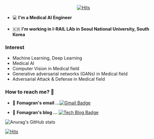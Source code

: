 <div align=center>
 
[![Hits](https://hits.seeyoufarm.com/api/count/incr/badge.svg?url=https%3A%2F%2Fgithub.com%2FChanghyun-song&count_bg=%234A5CC6&title_bg=%239E3838&icon=&icon_color=%23782424&title=hits&edge_flat=false)](https://hits.seeyoufarm.com)

</div>
 
 - 💻   **I'm a Medical AI Engineer**    

 - 🇰🇷  **I'm working in I-RAIL LAb in Seoul National University, South Korea**

### Interest
- Machine Learning, Deep Learning
- Medical AI
- Computer Vision in Medical field
- Generative adversarial networks (GANs) in Medical field
- Adversarial Attack & Defense in Medical field

### How to reach me? 🤔

- 📮  **Fomagran's email ...**[![Gmail Badge](https://img.shields.io/badge/Gmail-d14836?style=flat-square&logo=Gmail&logoColor=white&link=mailto:zzxx9775@gmail.com)](mailto:zzxx9775@gmail.com)

- 📒  **Fomagran's blog ...** [![Tech Blog Badge](http://img.shields.io/badge/-Tech%20blog-black?style=flat-square&logo=blogger&logoColor=white&link=https://Changhyun-song.githubblog.io/)](https://Changhyun-song.githubblog.io/)   

![Anurag's GitHub stats](https://github-readme-stats.vercel.app/api?username=Changhyun-song&show_icons=true&theme=cobalt)   

[![Hits](https://hits.seeyoufarm.com/api/count/incr/badge.svg?url=https%3A%2F%2Fgithub.com%2Ffomagran&count_bg=%2379C83D&title_bg=%23555555&icon=&icon_color=%23E7E7E7&title=hits&edge_flat=false)](https://hits.seeyoufarm.com) 
